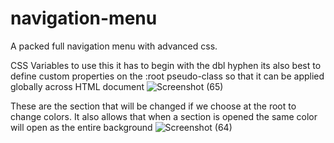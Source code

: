 # navigation-menu
A packed full navigation menu with advanced css.

 CSS Variables to use this it has to begin with the dbl hyphen
its also best to define custom properties on the :root pseudo-class
so that it can be applied globally across HTML document
![Screenshot (65)](https://user-images.githubusercontent.com/99539947/173285505-74633b2b-7cde-4bbb-9334-c0ae097577f7.png)

These are the section that will be changed if we 
choose at the root to change colors. It also allows that 
when a section is opened the same color will open as the entire background 
![Screenshot (64)](https://user-images.githubusercontent.com/99539947/173285506-e78d3b90-7cd9-4842-9314-a083acdb71ba.png)
